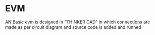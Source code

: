 # EVM
AN Basic evm is designed in "THINKER CAD" in which connections are made as per circuit diagram
and source code is added and runned
